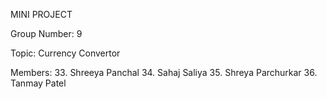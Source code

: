 MINI PROJECT

Group Number: 9

Topic: Currency Convertor

Members: 
33. Shreeya Panchal
34. Sahaj Saliya
35. Shreya Parchurkar
36. Tanmay Patel
